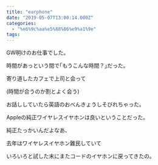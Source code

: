 ```yaml
---
title: "earphone"
date: "2019-05-07T13:00:14.000Z"
categories: 
  - "%e6%9c%aa%e5%88%86%e9%a1%9e"
tags: 
---
```


GW明けのお仕事でした。

時間があっという間で｢もうこんな時間？｣だった。

寄り道したカフェで上司と会って

(時間が合うのか割とよく会う)

お話ししていたら英語のおべんきょうしそびれちゃった。

Appleの純正ワイヤレスイヤホンは良いということだった。

純正たっかいんだよなあ、

去年はワイヤレスイヤホン難民していて

いろいろと試した末にまたコードのイヤホンに戻ってきたの。

